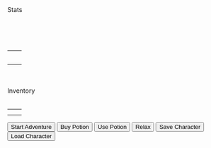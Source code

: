 

<head></head>
<body>
<table>Stats
<tr><td id="PlyrLvl"><td></tr><br>
<tr><td id="PlyrCurHp"></td><td id="PlyrMaxHp"></td>
</tr><br>
<tr><td id="PlyrDef"><td></tr><br>
<tr><td id="PlyrAP"><td></tr><br>
<tr><td id="Exp"></td></tr><br>
</table><br><br>
<table>Inventory
<tr><td id="PlyrPots"><td></tr><br>
<tr><td id="PlyrGold"><td></tr><br>
</table>

<button onclick="StartAdventure();">Start Adventure</button>
<button onclick="BuyPotion();">Buy Potion</button>
<button onclick="UsePotion();">Use Potion</button>
<button onclick="Relax();"> Relax </button>
<button onclick="SaveCharacter();"> Save Character </button>
<button onclick="LoadCharacter();"> Load Character </button>
</body>


